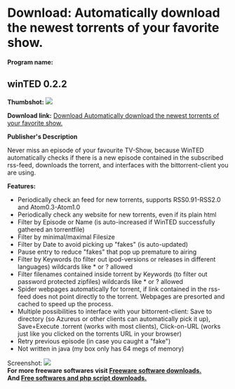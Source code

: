 # Download: Automatically download the newest torrents of your favorite show.

**Program name:**

## winTED 0.2.2

  
**Thumbshot:** ![](http://www.freewarefiles.com/screenshot/winted22_md.gif)   
  
**Download link:** [Download Automatically download the newest torrents of your favorite show.](http://freesoftwares.boysofts.com/WinTED_program_23910.html)  
  


**Publisher's Description**  
  


Never miss an episode of your favourite TV-Show, because WinTED automatically checks if there is a new episode contained in the subscribed rss-feed, downloads the torrent, and interfaces with the bittorrent-client you are using. 

**Features:**

  * Periodically check an feed for new torrents, supports RSS0.91-RSS2.0 and Atom0.3-Atom1.0 
  * Periodically check any website for new torrents, even if its plain html 
  * Filter by Episode or Name (is auto-increased if WinTED successfully gathered an torrentfile) 
  * Filter by minimal/maximal Filesize 
  * Filter by Date to avoid picking up "fakes" (is auto-updated) 
  * Pause entry to reduce "fakes" that pop up premature to airing 
  * Filter by Keywords (to filter out ipod-versions or releases in different languages) wildcards like * or ? allowed 
  * Filter filenames contained inside torrent by Keywords (to filter out password protected zipfiles) wildcards like * or ? allowed 
  * Spider webpages automatically for torrent, if link contained in the rss-feed does not point directly to the torrent. Webpages are presorted and cached to speed up the process. 
  * Multiple possibilities to interface with your bittorrent-client: Save to directory (so Azureus or other clients can automatically pick it up), Save+Execute .torrent (works with most clients), Click-on-URL (works just like you clicked on the torrents URL in your browser) 
  * Retry previous episode (in case you caught a "fake") 
  * Not written in java (my box only has 64 megs of memory) 

  
  
Screenshot: ![](http://www.freewarefiles.com/screenshot/winted22.gif)   
**For more freeware softwares visit [Freeware software downloads.](http://freesoftwares.boysofts.com/)**   
**And [Free softwares and php script downloads.](http://www.boysofts.com/)**
